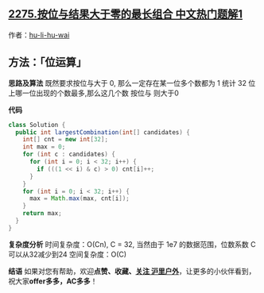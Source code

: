 ## [2275.按位与结果大于零的最长组合 中文热门题解1](https://leetcode.cn/problems/largest-combination-with-bitwise-and-greater-than-zero/solutions/100000/by-hu-li-hu-wai-6kum)

作者：[hu-li-hu-wai](https://leetcode.cn/u/hu-li-hu-wai)

## 方法：「位运算」

**思路及算法**
既然要求按位与大于 0, 那么一定存在某一位多个数都为 1
统计 32 位上哪一位出现的个数最多,那么这几个数 按位与 则大于0

**代码**

```java
class Solution {
  public int largestCombination(int[] candidates) {
    int[] cnt = new int[32];
    int max = 0;
    for (int c : candidates) {
      for (int i = 0; i < 32; i++) {
        if (((1 << i) & c) > 0) cnt[i]++;
      }
    }
    for (int i = 0; i < 32; i++) {
      max = Math.max(max, cnt[i]);
    }
    return max;
  }
}
```
**复杂度分析**
时间复杂度：O(Cn), C = 32, 当然由于 1e7 的数据范围，位数系数 C 可以从32减少到24
空间复杂度：O(C)

**结语**
如果对您有帮助，欢迎**点赞、收藏、[关注 沪里户外](/u/hu-li-hu-wai/)**，让更多的小伙伴看到，祝大家**offer多多，AC多多**！